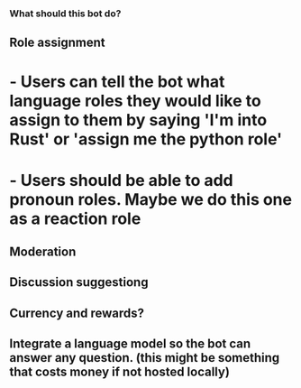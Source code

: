 ### What should this bot do?

## Role assignment

# - Users can tell the bot what language roles they would like to assign to them by saying 'I'm into Rust' or 'assign me the python role'
# - Users should be able to add pronoun roles. Maybe we do this one as a reaction role 


## Moderation


## Discussion suggestiong


## Currency and rewards?


## Integrate a language model so the bot can answer any question. (this might be something that costs money if not hosted locally)
